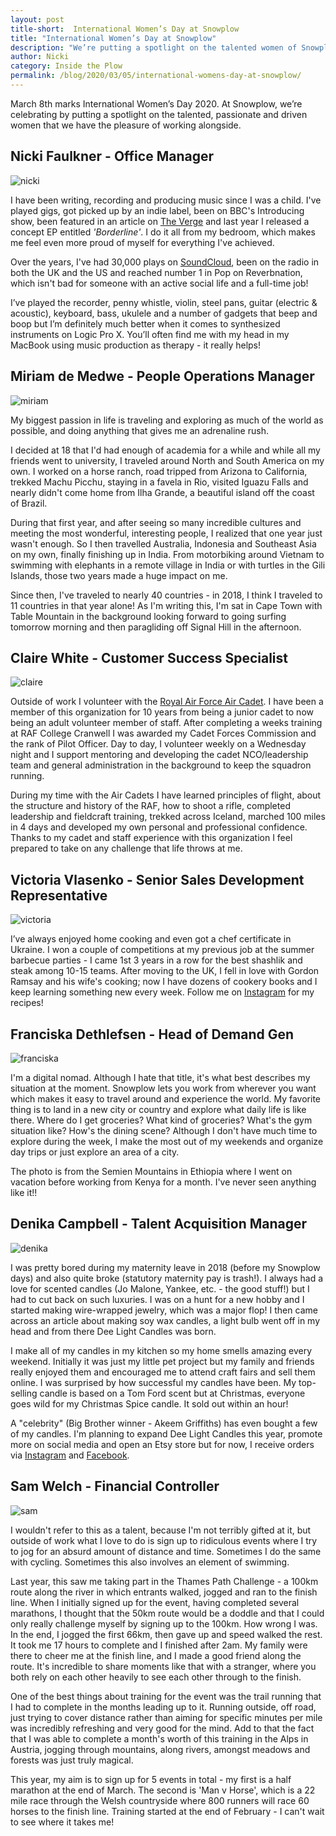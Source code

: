 ```yaml
---
layout: post
title-short:  International Women’s Day at Snowplow
title: "International Women’s Day at Snowplow"
description: "We’re putting a spotlight on the talented women of Snowplow"
author: Nicki
category: Inside the Plow
permalink: /blog/2020/03/05/international-womens-day-at-snowplow/
---
```

March 8th marks International Women’s Day 2020. At Snowplow, we’re celebrating by putting a spotlight on the talented, passionate and driven women that we have the pleasure of working alongside. 


## Nicki Faulkner - Office Manager

![nicki](/assets/img/blog/2020/03/nicki.png) 


I have been writing, recording and producing music since I was a child. I've played gigs, got picked up by an indie label, been on BBC's Introducing show, been featured in an article on [The Verge](https://www.theverge.com/2017/6/29/15885840/iphone-10-anniversary-samples-music-ringtone-imessage-notification) and last year I released a concept EP entitled _'Borderline'_. I do it all from my bedroom, which makes me feel even more proud of myself for everything I've achieved. 

Over the years, I've had 30,000 plays on [SoundCloud](https://soundcloud.com/nickifyi ), been on the radio in both the UK and the US and reached number 1 in Pop on Reverbnation, which isn't bad for someone with an active social life and a full-time job!

I’ve played the recorder, penny whistle, violin, steel pans, guitar (electric & acoustic), keyboard, bass, ukulele and a number of gadgets that beep and boop but I’m definitely much better when it comes to synthesized instruments on Logic Pro X. You’ll often find me with my head in my MacBook using music production as therapy - it really helps! 




## Miriam de Medwe - People Operations Manager
![miriam](/assets/img/blog/2020/03/miriam.png) 




My biggest passion in life is traveling and exploring as much of the world as possible, and doing anything that gives me an adrenaline rush.

I decided at 18 that I'd had enough of academia for a while and while all my friends went to university, I traveled around North and South America on my own. I worked on a horse ranch, road tripped from Arizona to California, trekked Machu Picchu, staying in a favela in Rio, visited Iguazu Falls and nearly didn't come home from Ilha Grande, a beautiful island off the coast of Brazil.

During that first year, and after seeing so many incredible cultures and meeting the most wonderful, interesting people, I realized that one year just wasn't enough. So I then travelled Australia, Indonesia and Southeast Asia on my own, finally finishing up in India. From motorbiking around Vietnam to swimming with elephants in a remote village in India or with turtles in the Gili Islands, those two years made a huge impact on me.

Since then, I've traveled to nearly 40 countries - in 2018, I think I traveled to 11 countries in that year alone! As I'm writing this, I'm sat in Cape Town with Table Mountain in the background looking forward to going surfing tomorrow morning and then paragliding off Signal Hill in the afternoon. 


## Claire White - Customer Success Specialist
![claire](/assets/img/blog/2020/03/claire.png) 



Outside of work I volunteer with the [Royal Air Force Air Cadet](https://www.raf.mod.uk/aircadets/). I have been a member of this organization for 10 years from being a junior cadet to now being an adult volunteer member of staff. After completing a weeks training at RAF College Cranwell I was awarded my Cadet Forces Commission and the rank of Pilot Officer. Day to day, I volunteer weekly on a Wednesday night and I support mentoring and developing the cadet NCO/leadership team and general administration in the background to keep the squadron running.

During my time with the Air Cadets I have learned principles of flight, about the structure and history of the RAF, how to shoot a rifle, completed leadership and fieldcraft training, trekked across Iceland, marched 100 miles in 4 days and developed my own personal and professional confidence. Thanks to my cadet and staff experience with this organization I feel prepared to take on any challenge that life throws at me. 



## Victoria Vlasenko - Senior Sales Development Representative
![victoria](/assets/img/blog/2020/03/victoria.png) 




I’ve always enjoyed home cooking and even got a chef certificate in Ukraine. I won a couple of competitions at my previous job at the summer barbecue parties - I came 1st 3 years in a row for the best shashlik and steak among 10-15 teams. After moving to the UK, I fell in love with Gordon Ramsay and his wife's cooking; now I have dozens of cookery books and I keep learning something new every week. Follow me on [Instagram](https://www.instagram.com/_girlvicks_/) for my recipes!


## Franciska Dethlefsen - Head of Demand Gen
![franciska](/assets/img/blog/2020/03/franciska.png) 




I'm a digital nomad. Although I hate that title, it's what best describes my situation at the moment. Snowplow lets you work from wherever you want which makes it easy to travel around and experience the world. My favorite thing is to land in a new city or country and explore what daily life is like there. Where do I get groceries? What kind of groceries? What's the gym situation like? How's the dining scene? Although I don't have much time to explore during the week, I make the most out of my weekends and organize day trips or just explore an area of a city. 

The photo is from the Semien Mountains in Ethiopia where I went on vacation before working from Kenya for a month. I've never seen anything like it!!

## Denika Campbell - Talent Acquisition Manager
![denika](/assets/img/blog/2020/03/denika.png) 



I was pretty bored during my maternity leave in 2018 (before my Snowplow days) and also quite broke (statutory maternity pay is trash!). I always had a love for scented candles (Jo Malone, Yankee, etc. - the good stuff!) but I had to cut back on such luxuries. I was on a hunt for a new hobby and I started making wire-wrapped jewelry, which was a major flop! I then came across an article about making soy wax candles, a light bulb went off in my head and from there Dee Light Candles was born.   

I make all of my candles in my kitchen so my home smells amazing every weekend. Initially it was just my little pet project but my family and friends really enjoyed them and encouraged me to attend craft fairs and sell them online. I was surprised by how successful my candles have been. My top-selling candle is based on a Tom Ford scent but at Christmas, everyone goes wild for my Christmas Spice candle. It sold out within an hour!  

A "celebrity" (Big Brother winner - Akeem Griffiths) has even bought a few of my candles. I'm planning to expand Dee Light Candles this year, promote more on social media and open an Etsy store but for now, I receive orders via [Instagram](http://www.instagram.com/deelightcandlesuk) and [Facebook](http://www.facebook.com/deelightcandlesuk).


## Sam Welch - Financial Controller
![sam](/assets/img/blog/2020/03/sam.png) 




I wouldn't refer to this as a talent, because I'm not terribly gifted at it, but outside of work what I love to do is sign up to ridiculous events where I try to jog for an absurd amount of distance and time. Sometimes I do the same with cycling. Sometimes this also involves an element of swimming. 

Last year, this saw me taking part in the Thames Path Challenge - a 100km route along the river in which entrants walked, jogged and ran to the finish line. When I initially signed up for the event, having completed several marathons, I thought that the 50km route would be a doddle and that I could only really challenge myself by signing up to the 100km. How wrong I was. In the end, I jogged the first 66km, then gave up and speed walked the rest. It took me 17 hours to complete and I finished after 2am. My family were there to cheer me at the finish line, and I made a good friend along the route. It's incredible to share moments like that with a stranger, where you both rely on each other heavily to see each other through to the finish.

One of the best things about training for the event was the trail running that I had to complete in the months leading up to it. Running outside, off road, just trying to cover distance rather than aiming for specific minutes per mile was incredibly refreshing and very good for the mind. Add to that the fact that I was able to complete a month's worth of this training in the Alps in Austria, jogging through mountains, along rivers, amongst meadows and forests was just truly magical.

This year, my aim is to sign up for 5 events in total - my first is a half marathon at the end of March. The second is 'Man v Horse', which is a 22 mile race through the Welsh countryside where 800 runners will race 60 horses to the finish line. Training started at the end of February - I can't wait to see where it takes me! 
